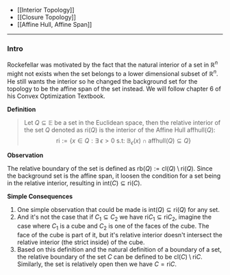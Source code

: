 - [[Interior Topology]]
- [[Closure Topology]]
- [[Affine Hull, Affine Span]]

---
### **Intro**

Rockefellar was motivated by the fact that the natural interior of a set in $\mathbb R^n$ might not exists when the set belongs to a lower dimensional subset of $\mathbb R^n$. He still wants the interior so he changed the background set for the topology to be the affine span of the set instead. We will follow chapter 6 of his Convex Optimization Textbook. 

**Definition** 
> Let $Q\subseteq \mathbb{E}$ be a set in the Euclidean space, then the relative interior of the set $Q$ denoted as $\text{ri}(Q)$ is the interior of the Affine Hull $\text{affhull}(Q)$: 
> $$
> \text{ri}:= 
> \{
>     x\in Q:  \exists\; \epsilon > 0 \text{ s.t: }
>     \mathbb{B}_\epsilon(x)\cap \text{affhull}(Q)\subseteq Q
> \}
> $$

**Observation**

The relative boundary of the set is defined as $\text{rb}(Q):= \text{cl}(Q)\setminus \text{ri}(Q)$. Since the background set is the affine span, it loosen the condition for a set being in the relative interior, resulting in $\text{int}(C)\subseteq \text{ri}(C)$. 

**Simple Consequences**

1. One simple observation that could be made is $\text{int}(Q)\subseteq \text{ri}(Q)$ for any set. 
2. And it's not the case that if $C_1 \subseteq C_2$ we have $\text{ri}C_1 \subseteq \text{ri}C_2$, imagine the case where $C_1$ is a cube and $C_2$ is one of the faces of the cube. The face of the cube is part of it, but it's relative interior doesn't intersect the relative interior (the strict inside) of the cube. 
3. Based on this definition and the natural definition of a boundary of a set, the relative boundary of the set $C$ can be defined to be $\text{cl}(C)\setminus \text{ri}C$. Similarly, the set is relatively open then we have $C = \text{ri}C$. 


